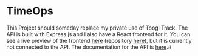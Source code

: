 # TimeOps

This Project should someday replace my private use of Toogl Track. 
The API is built with Express.js and I also have a React frontend for it. 
You can see a live preview of the frontend 
[here](https://tomsoerr.github.io/TimeOps-Manager-Webapp/) 
(repository [here](https://github.com/TomSoerr/TimeOps-Manager-Webapp)), 
but it is currently not connected to the API. The documentation for the API is 
[here](https://github.com/TomSoerr/TimeOps-Manager-Backend/wiki).#